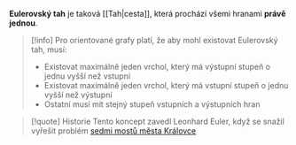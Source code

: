 **Eulerovský tah** je taková [[Tah|cesta]], která prochází všemi hranami **právě jednou**.

>[!info] 
> Pro orientované grafy platí, že aby mohl existovat Eulerovský tah, musí:
> - Existovat maximálně jeden vrchol, který má výstupní stupeň o jednu vyšší než vstupní
> - Existovat maximálně jeden vrchol, který má vstupní stupeň o jednu vyšší než výstupní
> - Ostatní musí mít stejný stupeň vstupních a výstupních hran

>[!quote] Historie
>Tento koncept zavedl Leonhard Euler, když se snažil vyřešit problém [sedmi mostů města Královce](https://cs.wikipedia.org/wiki/Sedm_most%C5%AF_m%C4%9Bsta_Kr%C3%A1lovce)